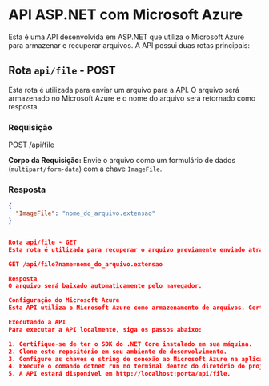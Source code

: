 # API ASP.NET com Microsoft Azure

Esta é uma API desenvolvida em ASP.NET que utiliza o Microsoft Azure para armazenar e recuperar arquivos. A API possui duas rotas principais:

## Rota `api/file` - POST

Esta rota é utilizada para enviar um arquivo para a API. O arquivo será armazenado no Microsoft Azure e o nome do arquivo será retornado como resposta.

### Requisição

POST /api/file


**Corpo da Requisição:** Envie o arquivo como um formulário de dados (`multipart/form-data`) com a chave `ImageFile`.

### Resposta

```json
{
  "ImageFile": "nome_do_arquivo.extensao"
}


Rota api/file - GET
Esta rota é utilizada para recuperar o arquivo previamente enviado através do nome retornado pela rota POST. O arquivo será baixado em seu formato original.

GET /api/file?name=nome_do_arquivo.extensao

Resposta
O arquivo será baixado automaticamente pelo navegador.

Configuração do Microsoft Azure
Esta API utiliza o Microsoft Azure como armazenamento de arquivos. Certifique-se de ter uma conta ativa no Microsoft Azure e configurar as chaves de acesso corretamente na aplicação ASP.NET.

Executando a API
Para executar a API localmente, siga os passos abaixo:

1. Certifique-se de ter o SDK do .NET Core instalado em sua máquina.
2. Clone este repositório em seu ambiente de desenvolvimento.
3. Configure as chaves e string de conexão ao Microsoft Azure na aplicação.
4. Execute o comando dotnet run no terminal dentro do diretório do projeto.
5. A API estará disponível em http://localhost:porta/api/file.